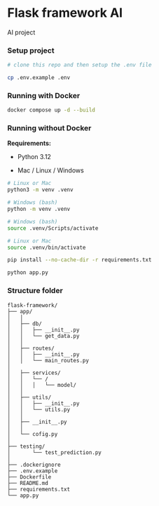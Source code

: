 # Flask framework AI

AI project

### Setup project

```bash
# clone this repo and then setup the .env file

cp .env.example .env
```

### Running with Docker

```bash
docker compose up -d --build
```

### Running without Docker

**Requirements:**

- Python 3.12

- Mac / Linux / Windows

```bash
# Linux or Mac
python3 -m venv .venv

# Windows (bash)
python -m venv .venv
```

```bash
# Windows (bash)
source .venv/Scripts/activate

# Linux or Mac
source .venv/bin/activate
```

```bash
pip install --no-cache-dir -r requirements.txt
```

```bash
python app.py
```

### Structure folder

```
flask-framework/
├── app/
│   │
│   ├── db/
│   │   ├── __init__.py
│   │   └── get_data.py
│   │
│   ├── routes/
│   │   ├── __init__.py
│   │   └── main_routes.py
│
│   ├── services/
│   │   └── /
│   │   │   └── model/
│   │
│   ├── utils/
│   │   ├── __init__.py
│   │   └── utils.py
│   │
│   ├── __init__.py
│   │
│   └── cofig.py
│
├── testing/
│       └── test_prediction.py
│
├── .dockerignore
├── .env.example
├── Dockerfile
├── README.md
├── requirements.txt
└── app.py
```
